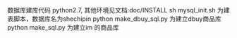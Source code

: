 数据库建库代码
python2.7, 其他环境见文档:doc/INSTALL
sh mysql_init.sh 为建表脚本，数据库名为shechipin
python make_dbuy_sql.py 为建立dbuy商品库
python make_sql.py 为建立im 的商品库
